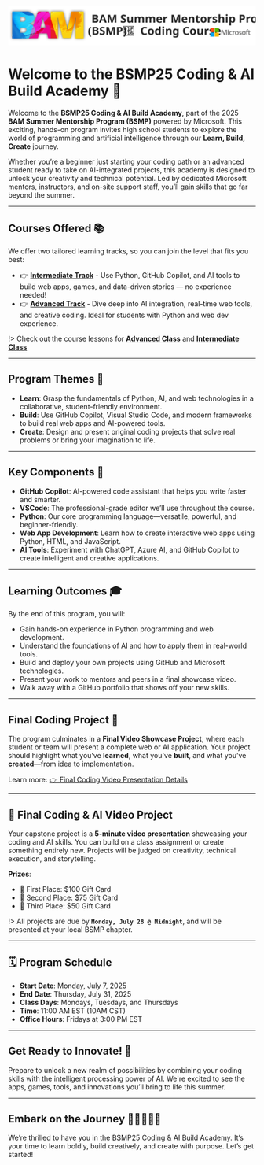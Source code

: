 ![](/_media/logos/bsmp_coders_banner.svg)

# Welcome to the BSMP25 Coding & AI Build Academy 👋 <!-- {docsify-ignore-all} -->

Welcome to the **BSMP25 Coding & AI Build Academy**, part of the 2025 **BAM Summer Mentorship Program (BSMP)** powered by Microsoft. This exciting, hands-on program invites high school students to explore the world of programming and artificial intelligence through our **Learn, Build, Create** journey.

Whether you’re a beginner just starting your coding path or an advanced student ready to take on AI-integrated projects, this academy is designed to unlock your creativity and technical potential. Led by dedicated Microsoft mentors, instructors, and on-site support staff, you’ll gain skills that go far beyond the summer.

---

## Courses Offered 📚

We offer two tailored learning tracks, so you can join the level that fits you best:

* 👉 [**Intermediate Track**](/2025/intermediate/lesson_summary.md) - Use Python, GitHub Copilot, and AI tools to build web apps, games, and data-driven stories — no experience needed!
* 👉 [**Advanced Track**](/2025/adv/lesson_summary.md) - Dive deep into AI integration, real-time web tools, and creative coding. Ideal for students with Python and web dev experience.

!> Check out the course lessons for [**Advanced Class**](/2025/adv/lesson_summary.md) and [**Intermediate Class**](/2025/intermediate/lesson_summary.md)


---

## Program Themes 🎯

* **Learn**: Grasp the fundamentals of Python, AI, and web technologies in a collaborative, student-friendly environment.
* **Build**: Use GitHub Copilot, Visual Studio Code, and modern frameworks to build real web apps and AI-powered tools.
* **Create**: Design and present original coding projects that solve real problems or bring your imagination to life.

---

## Key Components 🔧

* **GitHub Copilot**: AI-powered code assistant that helps you write faster and smarter.
* **VSCode**: The professional-grade editor we’ll use throughout the course.
* **Python**: Our core programming language—versatile, powerful, and beginner-friendly.
* **Web App Development**: Learn how to create interactive web apps using Python, HTML, and JavaScript.
* **AI Tools**: Experiment with ChatGPT, Azure AI, and GitHub Copilot to create intelligent and creative applications.

---

## Learning Outcomes 🎓

By the end of this program, you will:

* Gain hands-on experience in Python programming and web development.
* Understand the foundations of AI and how to apply them in real-world tools.
* Build and deploy your own projects using GitHub and Microsoft technologies.
* Present your work to mentors and peers in a final showcase video.
* Walk away with a GitHub portfolio that shows off your new skills.

---

## Final Coding Project 📅

The program culminates in a **Final Video Showcase Project**, where each student or team will present a complete web or AI application. Your project should highlight what you’ve **learned**, what you’ve **built**, and what you’ve **created**—from idea to implementation.

Learn more: [👉 Final Coding Video Presentation Details](/2025/program/final_projects.md)

---

## 🎥 Final Coding & AI Video Project

Your capstone project is a **5-minute video presentation** showcasing your coding and AI skills. You can build on a class assignment or create something entirely new. Projects will be judged on creativity, technical execution, and storytelling.

**Prizes**:
- 🥇 First Place: \$100 Gift Card  
- 🥈 Second Place: \$75 Gift Card  
- 🥉 Third Place: \$50 Gift Card  

!> All projects are due by **`Monday, July 28 @ Midnight`**, and will be presented at your local BSMP chapter.

---

## 🗓️ Program Schedule

- **Start Date**: Monday, July 7, 2025  
- **End Date**: Thursday, July 31, 2025  
- **Class Days**: Mondays, Tuesdays, and Thursdays  
- **Time**: 11:00 AM EST (10AM CST)
- **Office Hours**: Fridays at 3:00 PM EST  

---

## Get Ready to Innovate! 🚀

Prepare to unlock a new realm of possibilities by combining your coding skills with the intelligent processing power of AI. We're excited to see the apps, games, tools, and innovations you’ll bring to life this summer.

---

## Embark on the Journey 🌟👨‍💻👩‍💻

We’re thrilled to have you in the BSMP25 Coding & AI Build Academy. It’s your time to learn boldly, build creatively, and create with purpose. Let’s get started!